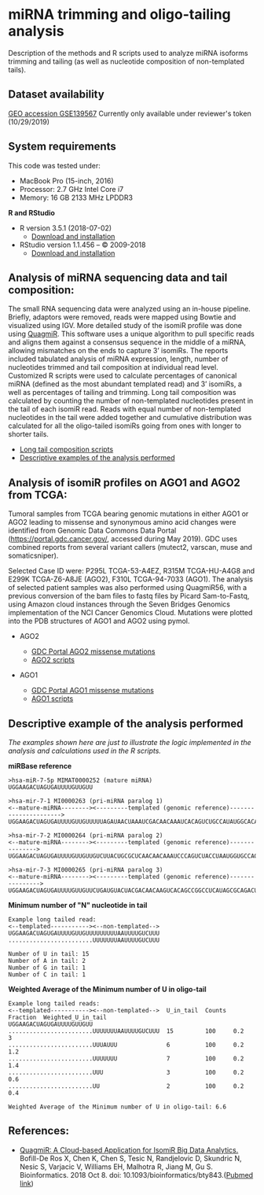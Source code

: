 # miRNA trimming and oligo-tailing analysis
Description of the methods and R scripts used to analyze miRNA isoforms trimming and tailing (as well as nucleotide composition of non-templated tails).

## **Dataset availability**
[GEO accession GSE139567](https://www.ncbi.nlm.nih.gov/geo/query/acc.cgi?acc=GSE139567)
Currently only available under reviewer's token (10/29/2019)

## **System requirements**
This code was tested under:
* MacBook Pro (15-inch, 2016)
* Processor: 2.7 GHz Intel Core i7
* Memory: 16 GB 2133 MHz LPDDR3

**R and RStudio**
* R version 3.5.1 (2018-07-02)
  * [Download and installation](https://www.r-project.org/)
* RStudio version 1.1.456 – © 2009-2018
  * [Download and installation](https://rstudio.com/)

## **Analysis of miRNA sequencing data and tail composition:**

The small RNA sequencing data were analyzed using an in-house pipeline. Briefly, adaptors were removed, reads were mapped using Bowtie and visualized using IGV. More detailed study of the isomiR profile was done using [QuagmiR](https://github.com/Gu-Lab-RBL-NCI/oligo-tail-miRNA#references). This software uses a unique algorithm to pull specific reads and aligns them against a consensus sequence in the middle of a miRNA, allowing mismatches on the ends to capture 3’ isomiRs. The reports included tabulated analysis of miRNA expression, length, number of nucleotides trimmed and tail composition at individual read level. Customized R scripts were used to calculate percentages of canonical miRNA (defined as the most abundant templated read) and 3’ isomiRs, a well as percentages of tailing and trimming. Long tail composition was calculated by counting the number of non-templated nucleotides present in the tail of each isomiR read. Reads with equal number of non-templated nucleotides in the tail were added together and cumulative distribution was calculated for all the oligo-tailed isomiRs going from ones with longer to shorter tails.

  * [Long tail composition scripts](https://github.com/Gu-Lab-RBL-NCI/oligo-tail-miRNA/tree/master/Long%20Tail%20Composition)
  * [Descriptive examples of the analysis performed](https://github.com/Gu-Lab-RBL-NCI/oligo-tail-miRNA#descriptive-example-of-the-analysis-performed)

## **Analysis of isomiR profiles on AGO1 and AGO2 from TCGA:**

Tumoral samples from TCGA bearing genomic mutations in either AGO1 or AGO2 leading to missense and synonymous amino acid changes were identified from Genomic Data Commons Data Portal (https://portal.gdc.cancer.gov/, accessed during May 2019). GDC uses combined reports from several variant callers (mutect2, varscan, muse and somaticsniper).

Selected Case ID were: P295L TCGA-53-A4EZ, R315M TCGA-HU-A4G8 and E299K TCGA-Z6-A8JE (AGO2), F310L TCGA-94-7033 (AGO1). The analysis of selected patient samples was also performed using QuagmiR56, with a previous conversion of the bam files to fastq files by Picard Sam-to-Fastq, using Amazon cloud instances through the Seven Bridges Genomics implementation of the NCI Cancer Genomics Cloud. Mutations were plotted into the PDB structures of AGO1 and AGO2 using pymol.

  * AGO2
    * [GDC Portal AGO2 missense mutations](https://portal.gdc.cancer.gov/exploration?facetTab=mutations&filters=%7B%22content%22%3A%5B%7B%22op%22%3A%22in%22%2C%22content%22%3A%7B%22field%22%3A%22genes.gene_id%22%2C%22value%22%3A%5B%22ENSG00000123908%22%5D%7D%7D%2C%7B%22op%22%3A%22in%22%2C%22content%22%3A%7B%22field%22%3A%22ssms.consequence.transcript.consequence_type%22%2C%22value%22%3A%5B%22missense_variant%22%5D%7D%7D%5D%2C%22op%22%3A%22and%22%7D&searchTableTab=mutations)
    * [AGO2 scripts](https://github.com/Gu-Lab-RBL-NCI/oligo-tail-miRNA/tree/master/AGO2%20mutants)
    
  * AGO1
    * [GDC Portal AGO1 missense mutations](https://portal.gdc.cancer.gov/exploration?facetTab=mutations&filters=%7B%22op%22%3A%22and%22%2C%22content%22%3A%5B%7B%22op%22%3A%22in%22%2C%22content%22%3A%7B%22field%22%3A%22genes.gene_id%22%2C%22value%22%3A%5B%22ENSG00000092847%22%5D%7D%7D%2C%7B%22op%22%3A%22in%22%2C%22content%22%3A%7B%22field%22%3A%22ssms.consequence.transcript.consequence_type%22%2C%22value%22%3A%5B%22missense_variant%22%5D%7D%7D%5D%7D&searchTableTab=mutations)
    * [AGO1 scripts](https://github.com/Gu-Lab-RBL-NCI/oligo-tail-miRNA/tree/master/AGO1%20mutants)



## **Descriptive example of the analysis performed**

*The examples shown here are just to illustrate the logic implemented in the analysis and calculations used in the R scripts.*

**miRBase reference**
```
>hsa-miR-7-5p MIMAT0000252 (mature miRNA)
UGGAAGACUAGUGAUUUUGUUGUU

>hsa-mir-7-1 MI0000263 (pri-miRNA paralog 1)
<--mature-miRNA--------><---------templated (genomic reference)---------------------->
UGGAAGACUAGUGAUUUUGUUGUUUUUAGAUAACUAAAUCGACAACAAAUCACAGUCUGCCAUAUGGCACAGGCCAUGCCUCUACAG

>hsa-mir-7-2 MI0000264 (pri-miRNA paralog 2)
<--mature-miRNA--------><---------templated (genomic reference)--------------->
UGGAAGACUAGUGAUUUUGUUGUUGUCUUACUGCGCUCAACAACAAAUCCCAGUCUACCUAAUGGUGCCAGCCAUCGCA

>hsa-mir-7-3 MI0000265 (pri-miRNA paralog 3)
<--mature-miRNA--------><---------templated (genomic reference)---------------->
UGGAAGACUAGUGAUUUUGUUGUUCUGAUGUACUACGACAACAAGUCACAGCCGGCCUCAUAGCGCAGACUCCCUUCGAC
```


**Minimum number of "N" nucleotide in tail**
```
Example long tailed read:
<--templated-----------><--non-templated-->
UGGAAGACUAGUGAUUUUGUUGUUUUUUUUUAAUUUUGUCUUU
........................UUUUUUUAAUUUUGUCUUU

Number of U in tail: 15
Number of A in tail: 2
Number of G in tail: 1
Number of C in tail: 1
```

**Weighted Average of the Minimum number of U in oligo-tail**
```
Example long tailed reads:
<--templated-----------><--non-templated-->  U_in_tail  Counts  Fraction  Weighted_U_in_tail
UGGAAGACUAGUGAUUUUGUUGUU                     
........................UUUUUUUAAUUUUGUCUUU  15         100     0.2       3
........................UUUAUUU              6          100     0.2       1.2
........................UUUUUUU              7          100     0.2       1.4
........................UUU                  3          100     0.2       0.6
........................UU                   2          100     0.2       0.4

Weighted Average of the Minimum number of U in oligo-tail: 6.6
```

## **References:**
* [QuagmiR: A Cloud-based Application for IsomiR Big Data Analytics.](https://academic.oup.com/bioinformatics/advance-article/doi/10.1093/bioinformatics/bty843/5123434)
Bofill-De Ros X, Chen K, Chen S, Tesic N, Randjelovic D, Skundric N, Nesic S, Varjacic V, Williams EH, Malhotra R, Jiang M, Gu S. Bioinformatics. 2018 Oct 8. doi: 10.1093/bioinformatics/bty843.([Pubmed link](https://www.ncbi.nlm.nih.gov/pubmed/30295744))
